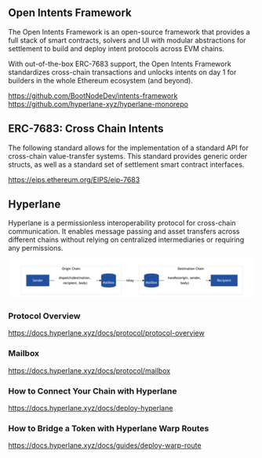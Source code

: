 ## Open Intents Framework

The Open Intents Framework is an open-source framework that provides a full stack of smart contracts, solvers and UI with modular abstractions for settlement to build and deploy intent protocols across EVM chains.

With out-of-the-box ERC-7683 support, the Open Intents Framework standardizes cross-chain transactions and unlocks intents on day 1 for builders in the whole Ethereum ecosystem (and beyond).

https://github.com/BootNodeDev/intents-framework
https://github.com/hyperlane-xyz/hyperlane-monorepo


## ERC-7683: Cross Chain Intents

The following standard allows for the implementation of a standard API for cross-chain value-transfer systems. This standard provides generic order structs, as well as a standard set of settlement smart contract interfaces.

https://eips.ethereum.org/EIPS/eip-7683


## Hyperlane

Hyperlane is a permissionless interoperability protocol for cross-chain communication. It enables message passing and asset transfers across different chains without relying on centralized intermediaries or requiring any permissions.

![Bridge](bridge.jpg "Bridge")

### Protocol Overview
https://docs.hyperlane.xyz/docs/protocol/protocol-overview

### Mailbox
https://docs.hyperlane.xyz/docs/protocol/mailbox

### How to Connect Your Chain with Hyperlane
https://docs.hyperlane.xyz/docs/deploy-hyperlane

### How to Bridge a Token with Hyperlane Warp Routes
https://docs.hyperlane.xyz/docs/guides/deploy-warp-route
